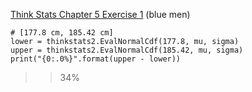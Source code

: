 [Think Stats Chapter 5 Exercise 1](http://greenteapress.com/thinkstats2/html/thinkstats2006.html#toc50) (blue men)


    # [177.8 cm, 185.42 cm]
    lower = thinkstats2.EvalNormalCdf(177.8, mu, sigma)
    upper = thinkstats2.EvalNormalCdf(185.42, mu, sigma)
    print("{0:.0%}".format(upper - lower))
>> 34%
